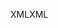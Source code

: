 <span data-ttu-id="a10ce-101">XML</span><span class="sxs-lookup"><span data-stu-id="a10ce-101">XML</span></span>